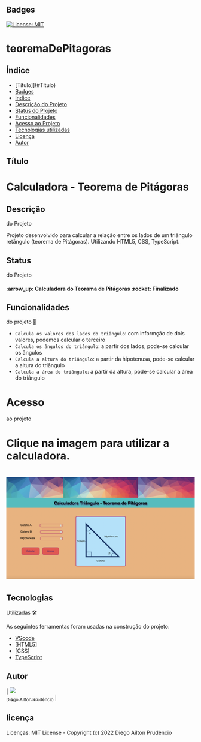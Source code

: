 
## Badges

[![License: MIT](https://img.shields.io/badge/License-MIT-yellow.svg)](https://opensource.org/licenses/MIT)

# teoremaDePitagoras

## Índice 

* [Título]](#Título)
* [Badges](#Badges)
* [Índice](#Índice)
* [Descrição do Projeto](#Descrição)
* [Status do Projeto](#Status)
* [Funcionalidades](#Funcionalidades)
* [Acesso ao Projeto](#Acesso)
* [Tecnologias utilizadas](#Tecnologias)
* [Licença](#licença)
* [Autor](#Autor)


## Título
<h1 text-align="center" >Calculadora - Teorema de Pitágoras</h1>

## Descrição
do Projeto
<p text-align="center">Projeto desenvolvido para calcular a relação entre os lados de um triângulo retângulo (teorema de Pitágoras). Utilizando HTML5, CSS, TypeScript.</p>

## Status
do Projeto

<h4> :arrow_up: Calculadora do Teorama de Pitágoras :rocket: Finalizado</h4>

## Funcionalidades
do projeto :hammer:

- `Calcula os valores dos lados do triângulo`: com informção de dois valores, podemos calcular o terceiro
- `Calcula os ângulos do triângulo`: a partir dos lados, pode-se calcular os ângulos
- `Calcula a altura do triângulo`: a partir da hipotenusa, pode-se calcular a altura do triângulo
- `Calcula a área do triângulo`: a partir da altura, pode-se calcular a área do triângulo

# Acesso 
ao projeto

<h1 text-align="center">Clique na imagem para utilizar a calculadora.</h1>

<h1 text-align="center">
<a href="https://diegoprudencio.github.io/teoremaDePitagoras/" ><img hrf alt="Calculadora" title="Calculadora Teorama" src="./dist/assets/images/calculadoraTeorema.png" /></a>
</h1>

## Tecnologias 
Utilizadas :hammer_and_wrench:

As seguintes ferramentas foram usadas na construção do projeto:

- [VScode](https://code.visualstudio.com)
- [HTML5]
- [CSS]
- [TypeScript](https://www.typescriptlang.org/)


## Autor

| [<img src="https://avatars.githubusercontent.com/u/99906365?v=4" width=115><br><sub>Diego Ailton Prudêncio</sub>](https://github.com/DiegoPrudencio) |


## licença

Licenças: MIT License - Copyright (c) 2022 Diego Ailton Prudêncio